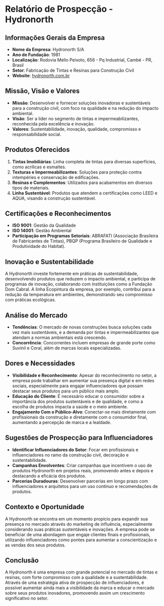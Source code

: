 # Relatório de Prospecção - Hydronorth

## Informações Gerais da Empresa
- **Nome da Empresa**: Hydronorth S/A
- **Ano de Fundação**: 1981
- **Localização**: Rodovia Mello Peixoto, 656 - Pq Industrial, Cambé - PR, Brasil
- **Setor**: Fabricação de Tintas e Resinas para Construção Civil
- **Website**: [hydronorth.com.br](http://www.hydronorth.com.br)

## Missão, Visão e Valores
- **Missão**: Desenvolver e fornecer soluções inovadoras e sustentáveis para a construção civil, com foco na qualidade e na redução do impacto ambiental.
- **Visão**: Ser a líder no segmento de tintas e impermeabilizantes, reconhecida pela excelência e inovação.
- **Valores**: Sustentabilidade, inovação, qualidade, compromisso e responsabilidade social.

## Produtos Oferecidos
1. **Tintas Imobiliárias**: Linha completa de tintas para diversas superfícies, como acrílicas e esmaltes.
2. **Texturas e Impermeabilizantes**: Soluções para proteção contra intempéries e conservação de edificações.
3. **Resinas e Complementos**: Utilizados para acabamentos em diversos tipos de materiais.
4. **Linha Sustentável**: Produtos que atendem a certificações como LEED e AQUA, visando a construção sustentável.

## Certificações e Reconhecimentos
- **ISO 9001**: Gestão da Qualidade
- **ISO 14001**: Gestão Ambiental
- **Participação em Programas Setoriais**: ABRAFATI (Associação Brasileira de Fabricantes de Tintas), PBQP (Programa Brasileiro de Qualidade e Produtividade do Habitat).

## Inovação e Sustentabilidade
A Hydronorth investe fortemente em práticas de sustentabilidade, desenvolvendo produtos que reduzem o impacto ambiental, e participa de programas de inovação, colaborando com instituições como a Fundação Dom Cabral. A linha Ecopintura da empresa, por exemplo, contribui para a redução da temperatura em ambientes, demonstrando seu compromisso com práticas ecológicas.

## Análise do Mercado
- **Tendências**: O mercado de novas construções busca soluções cada vez mais sustentáveis, e a demanda por tintas e impermeabilizantes que atendam a normas ambientais está crescendo.
- **Concorrência**: Concorrentes incluem empresas de grande porte como Suvinil e Coral, além de marcas locais especializadas.

## Dores e Necessidades
- **Visibilidade e Reconhecimento**: Apesar do reconhecimento no setor, a empresa pode trabalhar em aumentar sua presença digital e em redes sociais, especialmente para engajar influenciadores que possam destacar seus produtos para um público mais amplo.
- **Educação do Cliente**: É necessário educar o consumidor sobre a importância dos produtos sustentáveis e de qualidade, e como a escolha de produtos impacta a saúde e o meio ambiente.
- **Engajamento Com o Público-Alvo**: Conectar-se mais diretamente com profissionais da construção e diretamente com o consumidor final, aumentando a percepção de marca e a lealdade.

## Sugestões de Prospecção para Influenciadores
- **Identificar Influenciadores do Setor**: Focar em profissionais e influenciadores no ramo da construção civil, decoração e sustentabilidade.
- **Campanhas Envolventes**: Criar campanhas que incentivem o uso de produtos Hydronorth em projetos reais, promovendo antes e depois e destacando a eficácia dos produtos.
- **Parcerias Duradouras**: Desenvolver parcerias em longo prazo com influenciadores e arquitetos para um uso contínuo e recomendações de produtos.

## Contexto e Oportunidade
A Hydronorth se encontra em um momento propício para expandir sua presença no mercado através do marketing de influência, especialmente considerando suas práticas sustentáveis e inovações. A empresa pode se beneficiar de uma abordagem que engaje clientes finais e profissionais, utilizando influenciadores como pontes para aumentar a conscientização e as vendas dos seus produtos.

## Conclusão
A Hydronorth é uma empresa com grande potencial no mercado de tintas e resinas, com forte compromisso com a qualidade e a sustentabilidade. Através de uma estratégia ativa de prospecção de influenciadores, é possível aumentar ainda mais a visibilidade da marca e educar o mercado sobre seus produtos inovadores, promovendo assim um crescimento significativo no setor.